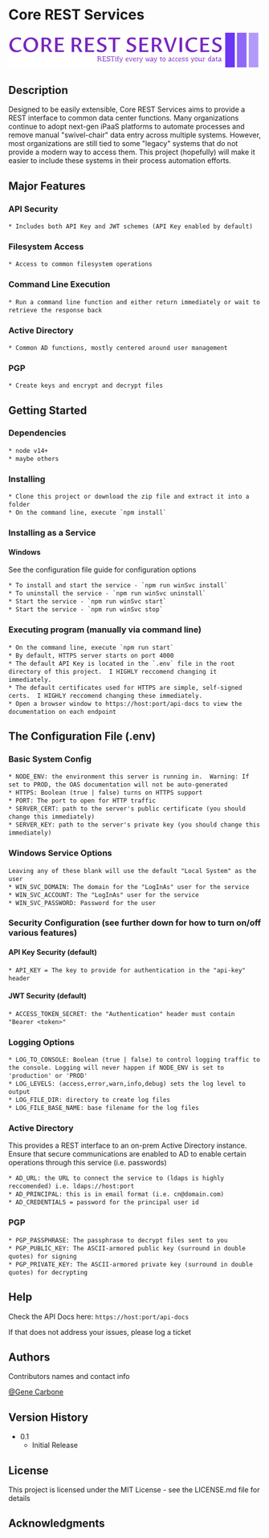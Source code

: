 # Core REST Services
![](https://github.com/gcarbone/core-rest-services/raw/main/public/ui/core-rest-services-logo-zip-file/png/logo-no-background.png)


## Description

Designed to be easily extensible, Core REST Services aims to provide a REST interface to common data center functions.  Many organizations continue to adopt next-gen iPaaS platforms to automate processes and remove manual "swivel-chair" data entry across multiple systems.  However, most organizations are still tied to some "legacy" systems that do not provide a modern way to access them.  This project (hopefully) will make it easier to include these systems in their process automation efforts.

## Major Features

### API Security

    * Includes both API Key and JWT schemes (API Key enabled by default)

### Filesystem Access

    * Access to common filesystem operations

### Command Line Execution

    * Run a command line function and either return immediately or wait to retrieve the response back

### Active Directory

    * Common AD functions, mostly centered around user management

### PGP

    * Create keys and encrypt and decrypt files

## Getting Started

### Dependencies

    * node v14+
    * maybe others

### Installing

    * Clone this project or download the zip file and extract it into a folder
    * On the command line, execute `npm install`

### Installing as a Service

#### Windows
See the configuration file guide for configuration options

    * To install and start the service - `npm run winSvc install`
    * To uninstall the service - `npm run winSvc uninstall`
    * Start the service - `npm run winSvc start`
    * Start the service - `npm run winSvc stop`

### Executing program (manually via command line)

    * On the command line, execute `npm run start`
    * By default, HTTPS server starts on port 4000
    * The default API Key is located in the `.env` file in the root directory of this project.  I HIGHLY reccomend changing it immediately.
    * The default certificates used for HTTPS are simple, self-signed certs.  I HIGHLY reccomend changing these immediately.
    * Open a browser window to https://host:port/api-docs to view the documentation on each endpoint

## The Configuration File (.env)
### Basic System Config
    * NODE_ENV: the environment this server is running in.  Warning: If set to PROD, the OAS documentation will not be auto-generated
    * HTTPS: Boolean (true | false) turns on HTTPS support
    * PORT: The port to open for HTTP traffic
    * SERVER_CERT: path to the server's public certificate (you should change this immediately)
    * SERVER_KEY: path to the server's private key (you should change this immediately)

### Windows Service Options
    Leaving any of these blank will use the default "Local System" as the user
    * WIN_SVC_DOMAIN: The domain for the "LogInAs" user for the service
    * WIN_SVC_ACCOUNT: The "LogInAs" user for the service
    * WIN_SVC_PASSWORD: Password for the user

### Security Configuration (see further down for how to turn on/off various features)
#### API Key Security (default)
    * API_KEY = The key to provide for authentication in the "api-key" header

#### JWT Security (default)
    * ACCESS_TOKEN_SECRET: the "Authentication" header must contain "Bearer <token>"

### Logging Options
    * LOG_TO_CONSOLE: Boolean (true | false) to control logging traffic to the console. Logging will never happen if NODE_ENV is set to 'production' or 'PROD'
    * LOG_LEVELS: (access,error,warn,info,debug) sets the log level to output
    * LOG_FILE_DIR: directory to create log files
    * LOG_FILE_BASE_NAME: base filename for the log files

### Active Directory
This provides a REST interface to an on-prem Active Directory instance.  Ensure that secure communications are enabled to AD to enable certain operations through this service (i.e. passwords)

    * AD_URL: the URL to connect the service to (ldaps is highly reccomended) i.e. ldaps://host:port
    * AD_PRINCIPAL: this is in email format (i.e. cn@domain.com)
    * AD_CREDENTIALS = password for the principal user id

### PGP

    * PGP_PASSPHRASE: The passphrase to decrypt files sent to you
    * PGP_PUBLIC_KEY: The ASCII-armored public key (surround in double quotes) for signing
    * PGP_PRIVATE_KEY: The ASCII-armored private key (surround in double quotes) for decrypting


## Help

Check the API Docs here:  `https://host:port/api-docs`

If that does not address your issues, please log a ticket

## Authors

Contributors names and contact info

[@Gene Carbone](https://github.io/gcarbone)

## Version History

* 0.1
    * Initial Release

## License

This project is licensed under the MIT License - see the LICENSE.md file for details

## Acknowledgments

